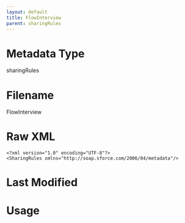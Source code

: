```yaml
---
layout: default
title: FlowInterview
parent: sharingRules
---
```

# Metadata Type
sharingRules


# Filename 
FlowInterview


# Raw XML
```
<?xml version="1.0" encoding="UTF-8"?>
<SharingRules xmlns="http://soap.sforce.com/2006/04/metadata"/>
```


# Last Modified


# Usage
